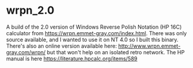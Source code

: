# wrpn_2.0

A build of the 2.0 version of Windows Reverse Polish Notation (HP 16C) calculator from
https://wrpn.emmet-gray.com/index.html. There was only source available, and I wanted
to use it on NT 4.0 so I built this binary. There's also an online version available here: http://www.wrpn.emmet-gray.com/wrpn/ 
but that won't help on an isolated retro network. The HP manual is here https://literature.hpcalc.org/items/589
